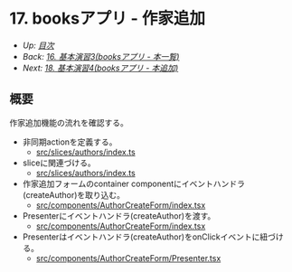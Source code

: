 # 17. booksアプリ - 作家追加

- *Up: [目次](../index.md)*
- *Back: [16. 基本演習3(booksアプリ - 本一覧)](./16_exercise_03_books_app_book_table.md)*
- *Next: [18. 基本演習4(booksアプリ - 本追加)](./18_exercise_04_books_app_book_create.md)*

## 概要

作家追加機能の流れを確認する。

- 非同期actionを定義する。
  - [src/slices/authors/index.ts](https://codesandbox.io/s/books-m7xgxj?file=/src/slices/authors/index.ts)
- sliceに関連づける。
  - [src/slices/authors/index.ts](https://codesandbox.io/s/books-m7xgxj?file=/src/slices/authors/index.ts)
- 作家追加フォームのcontainer componentにイベントハンドラ(createAuthor)を取り込む。
  - [src/components/AuthorCreateForm/index.tsx](https://codesandbox.io/s/books-m7xgxj?file=/src/components/AuthorCreateForm/index.tsx)
- Presenterにイベントハンドラ(createAuthor)を渡す。
  - [src/components/AuthorCreateForm/index.tsx](https://codesandbox.io/s/books-m7xgxj?file=/src/components/AuthorCreateForm/index.tsx)
- Presenterはイベントハンドラ(createAuthor)をonClickイベントに紐づける。
  - [src/components/AuthorCreateForm/Presenter.tsx](https://codesandbox.io/s/books-m7xgxj?file=/src/components/AuthorCreateForm/Presenter.tsx)
